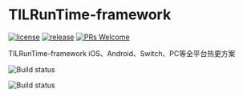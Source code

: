 # TILRunTime-framework


[![license](https://img.shields.io/badge/license-MIT-blue.svg)](https://github.com/ALEXTANGXIAO/TILRunTime-framework/master/LICENSE.TXT)
[![release](https://img.shields.io/badge/release-v1.0.4-blue.svg)](https://github.com/ALEXTANGXIAO/TILRunTime-framework/issues)
[![PRs Welcome](https://img.shields.io/badge/PRs-welcome-blue.svg)](https://github.com/ALEXTANGXIAO/TILRunTime-framework/pulls)

TILRunTime-framework iOS、Android、Switch、PC等全平台热更方案

![Build status](http://106.52.118.65:1000/src/github.png)

![Build status](http://106.52.118.65:1000/src/TILQR.png)